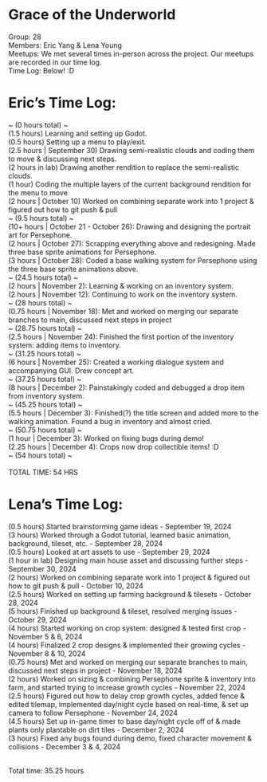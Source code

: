 # Grace of the Underworld <br />

Group: 28 <br />
Members: Eric Yang & Lena Young <br />
Meetups: We met several times in-person across the project. Our meetups are recorded in our time log. <br />
Time Log: Below! :D <br />

# Eric’s Time Log: <br />
~ (0 hours total) ~ <br />
(1.5 hours) Learning and setting up Godot. <br />
(0.5 hours) Setting up a menu to play/exit. <br />
(2.5 hours | September 30) Drawing semi-realistic clouds and coding them to move & discussing next steps. <br />
(2 hours in lab) Drawing another rendition to replace the semi-realistic clouds. <br />
(1 hour) Coding the multiple layers of the current background rendition for the menu to move <br />
(2 hours | October 10) Worked on combining separate work into 1 project & figured out how to git push & pull <br />
~ (9.5 hours total) ~ <br />
(10+ hours | October 21 - October 26): Drawing and designing the portrait art for Persephone. <br />
(2 hours  | October 27): Scrapping everything above and redesigning. Made three base sprite animations for Persephone. <br />
(3 hours  | October 28): Coded a base walking system for Persephone using the three base sprite animations above. <br />
~ (24.5 hours total) ~ <br />
(2 hours | November 2): Learning & working on an inventory system. <br />
(2 hours | November 12): Continuing to work on the inventory system. <br />
~ (28 hours total) ~ <br />
(0.75 hours | November 18): Met and worked on merging our separate branches to main, discussed next steps in project <br /> 
~ (28.75 hours total) ~ <br />
(2.5 hours | November 24): Finished the first portion of the inventory system: adding items to inventory. <br />
~ (31.25 hours total) ~ <br />
(6 hours | November 25): Created a working dialogue system and accompanying GUI. Drew concept art. <br />
~ (37.25 hours total) ~ <br />
(8 hours | December 2): Painstakingly coded and debugged a drop item from inventory system. <br />
~ (45.25 hours total) ~ <br />
(5.5 hours | December 3): Finished(?) the title screen and added more to the walking animation. Found a bug in inventory and almost cried. <br />
~ (50.75 hours total) ~ <br />
(1 hour | December 3): Worked on fixing bugs during demo! <br />
(2.25 hours | December 4): Crops now drop collectible items! :D <br />
~ (54 hours total) ~ <br />
<br /> TOTAL TIME: 54 HRS

# Lena’s Time Log:
(0.5 hours) Started brainstorming game ideas - September 19, 2024 <br />
(3 hours) Worked through a Godot tutorial, learned basic animation, background, tileset, etc. - September 28, 2024 <br />
(0.5 hours) Looked at art assets to use - September 29, 2024 <br />
(1 hour in lab) Designing main house asset and discussing further steps - September 30, 2024 <br />
(2 hours) Worked on combining separate work into 1 project & figured out how to git push & pull - October 10, 2024 <br />
(2.5 hours) Worked on setting up farming background & tilesets - October 28, 2024 <br />
(5 hours) Finished up background & tileset, resolved merging issues - October 29, 2024 <br />
(4 hours) Started working on crop system: designed & tested first crop - November 5 & 6, 2024 <br />
(4 hours) Finalized 2 crop designs & implemented their growing cycles - November 8 & 10, 2024 <br />
(0.75 hours) Met and worked on merging our separate branches to main, discussed next steps in project - November 18, 2024  <br /> 
(2 hours) Worked on sizing & combining Persephone sprite & inventory into farm, and started trying to increase growth cycles - November 22, 2024 <br /> 
(2.5 hours) Figured out how to delay crop growth cycles, added fence & edited tilemap, implemented day/night cycle based on real-time, & set up camera to follow Persephone - November 24, 2024 <br />
(4.5 hours) Set up in-game timer to base day/night cycle off of & made plants only plantable on dirt tiles - December 2, 2024 <br />
(3 hours) Fixed any bugs found during demo, fixed character movement & collisions - December 3 & 4, 2024 <br /> <br />

Total time: 35.25 hours
